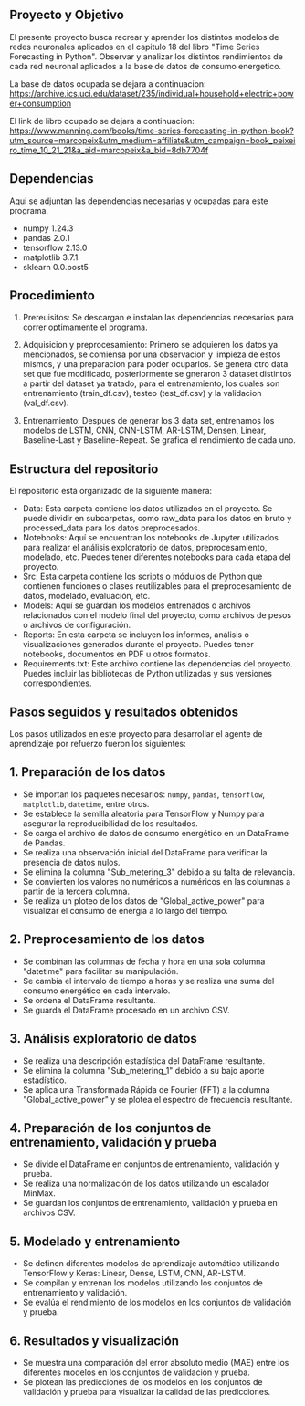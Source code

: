 ## Proyecto y Objetivo 

El presente proyecto busca recrear y aprender los distintos modelos de redes neuronales aplicados en el capitulo 18 del libro "Time Series Forecasting in Python". Observar y analizar los distintos rendimientos de cada red neuronal aplicados a la base de datos de consumo energetico.


La base de datos ocupada se dejara a continuacion:
 https://archive.ics.uci.edu/dataset/235/individual+household+electric+power+consumption

El link de libro ocupado se dejara a continuacion:
 https://www.manning.com/books/time-series-forecasting-in-python-book?utm_source=marcopeix&utm_medium=affiliate&utm_campaign=book_peixeiro_time_10_21_21&a_aid=marcopeix&a_bid=8db7704f

## Dependencias 
Aqui se adjuntan las dependencias necesarias y ocupadas para este programa.

- numpy 1.24.3
- pandas 2.0.1
- tensorflow 2.13.0
- matplotlib 3.7.1
- sklearn 0.0.post5

## Procedimiento

1. Prereuisitos: Se descargan e instalan las dependencias necesarios para correr optimamente el programa.

2. Adquisicion y preprocesamiento: Primero se adquieren los datos ya mencionados, se comiensa por una observacion y limpieza de estos mismos, y una preparacion para poder ocuparlos. Se genera otro data set que fue modificado, posteriormente se gneraron 3 dataset distintos a partir del dataset ya tratado, para el entrenamiento, los cuales son entrenamiento (train_df.csv), testeo (test_df.csv) y la validacion (val_df.csv).

3. Entrenamiento: Despues de generar los 3 data set, entrenamos los modelos de LSTM, CNN, CNN-LSTM, AR-LSTM, Densen, Linear, Baseline-Last y Baseline-Repeat. Se grafica el rendimiento de cada uno.



## Estructura del repositorio

El repositorio está organizado de la siguiente manera:

- Data: Esta carpeta contiene los datos utilizados en el proyecto. Se puede dividir en subcarpetas, como raw_data para los datos en bruto y processed_data para los
datos preprocesados.
- Notebooks: Aquí se encuentran los notebooks de Jupyter utilizados para realizar el análisis exploratorio de datos, preprocesamiento, modelado, etc. Puedes tener
diferentes notebooks para cada etapa del proyecto.
- Src: Esta carpeta contiene los scripts o módulos de Python que contienen funciones o clases reutilizables para el preprocesamiento de datos, modelado,
evaluación, etc.
- Models: Aquí se guardan los modelos entrenados o archivos relacionados con el modelo final del proyecto, como archivos de pesos o archivos de configuración.
- Reports: En esta carpeta se incluyen los informes, análisis o visualizaciones generados durante el proyecto. Puedes tener notebooks, documentos en PDF u otros
formatos.
- Requirements.txt: Este archivo contiene las dependencias del proyecto. Puedes incluir las bibliotecas de Python utilizadas y sus versiones correspondientes.



## Pasos seguidos y resultados obtenidos

Los pasos utilizados en este proyecto para desarrollar el agente de aprendizaje por refuerzo fueron los siguientes:

## 1. Preparación de los datos

- Se importan los paquetes necesarios: `numpy`, `pandas`, `tensorflow`, `matplotlib`, `datetime`, entre otros.
- Se establece la semilla aleatoria para TensorFlow y Numpy para asegurar la reproducibilidad de los resultados.
- Se carga el archivo de datos de consumo energético en un DataFrame de Pandas.
- Se realiza una observación inicial del DataFrame para verificar la presencia de datos nulos.
- Se elimina la columna "Sub_metering_3" debido a su falta de relevancia.
- Se convierten los valores no numéricos a numéricos en las columnas a partir de la tercera columna.
- Se realiza un ploteo de los datos de "Global_active_power" para visualizar el consumo de energía a lo largo del tiempo.

## 2. Preprocesamiento de los datos

- Se combinan las columnas de fecha y hora en una sola columna "datetime" para facilitar su manipulación.
- Se cambia el intervalo de tiempo a horas y se realiza una suma del consumo energético en cada intervalo.
- Se ordena el DataFrame resultante.
- Se guarda el DataFrame procesado en un archivo CSV.

## 3. Análisis exploratorio de datos

- Se realiza una descripción estadística del DataFrame resultante.
- Se elimina la columna "Sub_metering_1" debido a su bajo aporte estadístico.
- Se aplica una Transformada Rápida de Fourier (FFT) a la columna "Global_active_power" y se plotea el espectro de frecuencia resultante.

## 4. Preparación de los conjuntos de entrenamiento, validación y prueba

- Se divide el DataFrame en conjuntos de entrenamiento, validación y prueba.
- Se realiza una normalización de los datos utilizando un escalador MinMax.
- Se guardan los conjuntos de entrenamiento, validación y prueba en archivos CSV.

## 5. Modelado y entrenamiento

- Se definen diferentes modelos de aprendizaje automático utilizando TensorFlow y Keras: Linear, Dense, LSTM, CNN, AR-LSTM.
- Se compilan y entrenan los modelos utilizando los conjuntos de entrenamiento y validación.
- Se evalúa el rendimiento de los modelos en los conjuntos de validación y prueba.

## 6. Resultados y visualización

- Se muestra una comparación del error absoluto medio (MAE) entre los diferentes modelos en los conjuntos de validación y prueba.
- Se plotean las predicciones de los modelos en los conjuntos de validación y prueba para visualizar la calidad de las predicciones.
